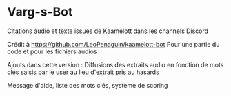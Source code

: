 # Varg-s-Bot

Citations audio et texte issues de Kaamelott dans les channels Discord

Crédit à https://github.com/LeoPenaguin/kaamelott-bot
Pour une partie du code et pour les fichiers audios

Ajouts dans cette version : 
Diffusions des extraits audio en fonction de mots clés saisis par le user au lieu d'extrait pris au hasards

Message d'aide, liste des mots clés, système de scoring

